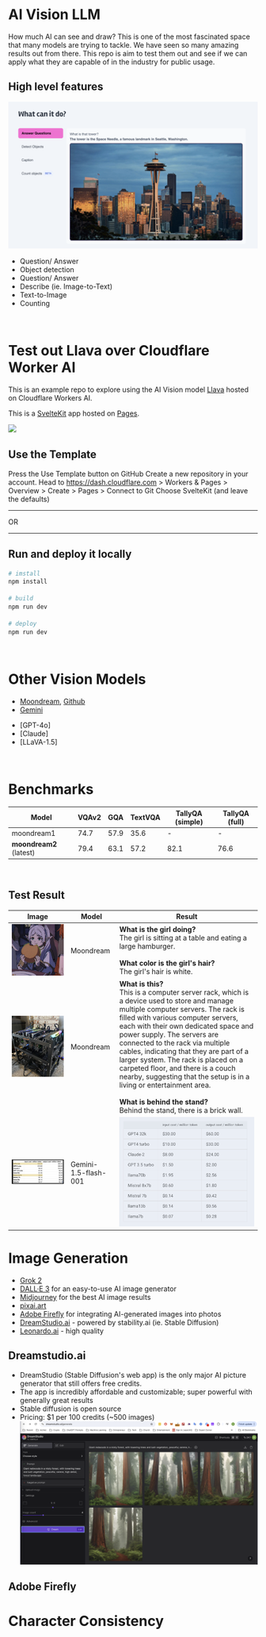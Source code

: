 # AI Vision LLM
How much AI can see and draw? This is one of the most fascinated space that many models are trying to tackle. We have seen so many amazing results out from there. This repo is aim to test them out and see if we can apply what they are capable of in the industry for public usage.

## High level features
![](docs/ai-vision-llm-features.png)
<br>
* Question/ Answer
* Object detection
* Question/ Answer
* Describe (ie. Image-to-Text)
* Text-to-Image
* Counting

<br>

# Test out Llava over Cloudflare Worker AI

This is an example repo to explore using the AI Vision model [Llava](https://developers.cloudflare.com/workers-ai/models/llava-1.5-7b-hf/) hosted on Cloudflare Workers AI.

This is a [SvelteKit](https://kit.svelte.dev/) app hosted on [Pages](https://pages.cloudflare.com).


[<img src="https://img.youtube.com/vi/MLbo7MGY_lU/0.jpg">](https://youtu.be/MLbo7MGY_lU "AI Can See Clearly Now - YouTube walkthrough")
<br>

## Use the Template

Press the Use Template button on GitHub
Create a new repository in your account.
Head to https://dash.cloudflare.com > Workers & Pages > Overview > Create > Pages > Connect to Git
Choose SvelteKit (and leave the defaults)

---

OR

---

## Run and deploy it locally

```bash
# imstall
npm install

# build
npm run dev

# deploy
npm run dev
```
<br>

# Other Vision Models
* [Moondream](https://moondream.ai/playground), [Github](https://github.com/vikhyat/moondream/blob/main/README.md)
* [Gemini](https://cloud.google.com/vertex-ai/generative-ai/docs/multimodal/gemini-experimental)
- [GPT-4o]
- [Claude]
- [LLaVA-1.5]

<br>

# Benchmarks

| Model | VQAv2 | GQA | TextVQA | TallyQA (simple) | TallyQA (full) |
| --- | --- | --- | --- | --- | --- |
| moondream1 | 74.7 | 57.9 | 35.6 | - | - |
| **moondream2** (latest) | 79.4 | 63.1 | 57.2 | 82.1 | 76.6 |

<br>

## Test Result

| Image | Model | Result |
| --- | --- | --- |
| ![](test/benchmark/images/demo-1.jpg) | Moondream | **What is the girl doing?**<br>The girl is sitting at a table and eating a large hamburger.<br><br>**What color is the girl's hair?**<br>The girl's hair is white. |
| ![](test/benchmark/images/hardware.jpg) | Moondream | **What is this?**<br>This is a computer server rack, which is a device used to store and manage multiple computer servers. The rack is filled with various computer servers, each with their own dedicated space and power supply. The servers are connected to the rack via multiple cables, indicating that they are part of a larger system. The rack is placed on a carpeted floor, and there is a couch nearby, suggesting that the setup is in a living or entertainment area.<br><br>**What is behind the stand?**<br>Behind the stand, there is a brick wall. |
| ![](test/benchmark/images/table-model-cost.png) | Gemini-1.5-flash-001 | ![](test/results/gemini/table-model-cost_result.png) |

# Image Generation
* [Grok 2]()
* [DALL·E 3]() for an easy-to-use AI image generator
* [Midjourney](https://www.midjourney.com/explore?tab=top_month) for the best AI image results
* [pixai.art](https://pixai.art/generator/image)
* [Adobe Firefly]() for integrating AI-generated images into photos
* [DreamStudio.ai](https://dreamstudio.ai) - powered by stability.ai (ie. Stable Diffusion)
* [Leonardo.ai](https://app.leonardo.ai/) - high quality

## Dreamstudio.ai
* DreamStudio (Stable Diffusion's web app) is the only major AI picture generator that still offers free credits. 
* The app is incredibly affordable and customizable; super powerful with generally great results
* Stable diffusion is open source
* Pricing: $1 per 100 credits (~500 images)
![](docs/dreamstudio.png)

## Adobe Firefly

# Character Consistency